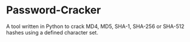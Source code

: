 # Password-Cracker
A tool written in Python to crack MD4, MD5, SHA-1, SHA-256 or SHA-512 hashes using a defined character set.
